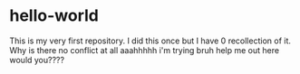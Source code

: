 # hello-world
This is my very first repository. I did this once but I have 0 recollection of it.
Why is there no conflict at all aaahhhhh i'm trying bruh help me out here would you????
